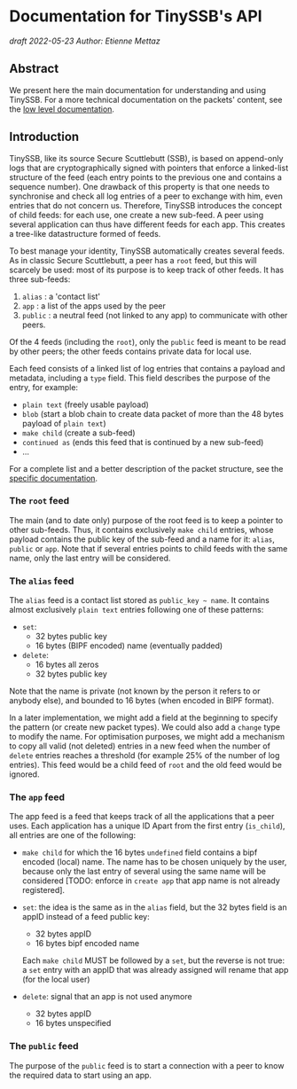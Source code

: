 # Documentation for TinySSB's API

_draft 2022-05-23_
_Author: Etienne Mettaz_

## Abstract

We present here the main documentation for understanding and using TinySSB. For
a more technical documentation on the packets' content, see the
[low level documentation](low-level-doc.md).

## Introduction

TinySSB, like its source Secure Scuttlebutt (SSB), is based on append-only logs
that are cryptographically signed with pointers that enforce a linked-list
structure of the feed (each entry points to the previous one and contains a
sequence number). One drawback of this property is that one needs to synchronise
and check all log entries of a peer to exchange with him, even entries that do
not concern us. Therefore, TinySSB introduces the concept of child feeds: for
each use, one create a new sub-feed. A peer using several application
can thus have different feeds for each app. This creates a tree-like
datastructure formed of feeds.

To best manage your identity, TinySSB automatically creates several feeds. As in
classic Secure Scuttlebutt, a peer has a `root` feed, but this will scarcely be
used: most of its purpose is to keep track of other feeds. It has three
sub-feeds:

1. `alias`  : a 'contact list'
2. `app`    : a list of the apps used by the peer
3. `public` : a neutral feed (not linked to any app) to communicate with other
   peers.

Of the 4 feeds (including the `root`), only the `public` feed is meant to be
read by other peers; the other feeds contains private data for local use.

Each feed consists of a linked list of log entries that contains a payload and
metadata, including a `type` field. This field describes the purpose of the
entry, for example:

- `plain text` (freely usable payload)
- `blob` (start a blob chain to create data packet of more than the 48 bytes
  payload of `plain text`)
- `make child` (create a sub-feed)
- `continued as` (ends this feed that is continued by a new sub-feed)
- ...

For a complete list and a better description of the packet structure, see the
[specific documentation](low-level-doc.md).

### The `root` feed

The main (and to date only) purpose of the root feed is to keep a pointer to
other sub-feeds. Thus, it contains exclusively `make child` entries, whose
payload contains the public key of the sub-feed and a name for it: `alias`,
`public` or `app`. Note that if several entries points to child feeds with the
same name, only the last entry will be considered.

### The `alias` feed

The `alias` feed is a contact list stored as `public_key ~ name`. It contains
almost exclusively `plain text` entries following one of these patterns:

- `set`:
    - 32 bytes public key
    - 16 bytes (BIPF encoded) name (eventually padded)
- `delete`:
    - 16 bytes all zeros
    - 32 bytes public key

Note that the name is private (not known by the person it refers to or anybody
else), and bounded to 16 bytes (when encoded in BIPF format).

In a later implementation, we might add a field at the beginning to specify the
pattern (or create new packet types). We could also add a `change` type to
modify the name.
For optimisation purposes, we might add a mechanism to copy all valid (not
deleted) entries in a new feed when the number of `delete` entries reaches a
threshold (for example 25% of the number of log entries). This feed would be a
child feed of `root` and the old feed would be ignored.

### The `app` feed

The app feed is a feed that keeps track of all the applications that a peer
uses. Each application has a unique ID Apart from the first entry (`is_child`),
all entries are one of the
following:

- `make child` for which the 16 bytes `undefined` field contains a bipf encoded
  (local) name. The name has to be chosen uniquely by the user, because only the
  last entry of several using the same name will be considered [TODO: enforce in
  `create app` that app name is not already registered].
- `set`: the idea is the same as in the `alias` field, but the 32 bytes field is
  an appID instead of a feed public key:
    - 32 bytes appID
    - 16 bytes bipf encoded name

  Each `make child` MUST be followed by a `set`, but the reverse is not true:
  a `set` entry with an appID that was already assigned will rename that app
  (for the local user)
- `delete`: signal that an app is not used anymore
    - 32 bytes appID
    - 16 bytes unspecified

### The `public` feed

The purpose of the `public` feed is to start a connection with a peer to know
the required data to start using an app.
